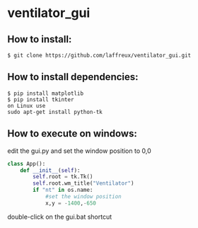 # ventilator_gui

## How to install:

```shell
$ git clone https://github.com/laffreux/ventilator_gui.git
```

## How to install dependencies:
```shell
$ pip install matplotlib
$ pip install tkinter
on Linux use
sudo apt-get install python-tk

```

## How to execute on windows:

edit the gui.py
and set the window position to 0,0

```python
class App():
    def __init__(self):
        self.root = tk.Tk()
        self.root.wm_title("Ventilator")
        if "nt" in os.name:
            #set the window position
            x,y = -1400,-650
```
		
double-click on the gui.bat shortcut
